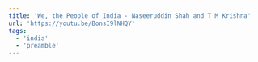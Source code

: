 ```yaml
---
title: 'We, the People of India - Naseeruddin Shah and T M Krishna'
url: 'https://youtu.be/BonsI9lNHQY'
tags:
  - 'india'
  - 'preamble'
---
```


